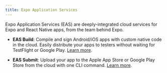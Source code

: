 ```yaml
---
title: Expo Application Services
---
```


Expo Application Services (EAS) are deeply-integrated cloud services for Expo and React Native apps, from the team behind Expo.

- **EAS Build**: Compile and sign Android/iOS apps with custom native code in the cloud. Easily distribute your apps to testers without waiting for TestFlight or Google Play. [Learn more](/build/introduction.md).

- **EAS Submit**: Upload your app to the Apple App Store or Google Play Store from the cloud with one CLI command. [Learn more](/submit/introduction.md).